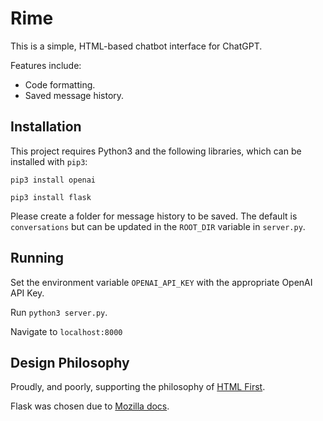 
# Rime

This is a simple, HTML-based chatbot interface for ChatGPT.

Features include:
- Code formatting.
- Saved message history.

## Installation

This project requires Python3 and the following libraries, which can be installed with `pip3`:

`pip3 install openai`

`pip3 install flask`

Please create a folder for message history to be saved. The default is `conversations` but can be updated in the `ROOT_DIR` variable in `server.py`.

## Running
Set the environment variable `OPENAI_API_KEY` with the appropriate OpenAI API Key.

Run `python3 server.py`.

Navigate to `localhost:8000`

## Design Philosophy

Proudly, and poorly, supporting the philosophy of [HTML First](https://html-first.com/).

Flask was chosen due to [Mozilla docs](https://developer.mozilla.org/en-US/docs/Learn/Forms/Sending_and_retrieving_form_data).

